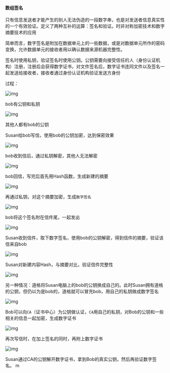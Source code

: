 #### 数组签名

只有信息发送者才能产生的别人无法伪造的一段数字串，也是对发送者信息真实性的一个有效验证。定义了两种互补的运算：签名和验证。时非对称加密技术和数字摘要技术的应用

简单而言，数字签名是附加在数据单元上的一些数据，或是对数据单元所作的密码变换，允许数据单元的接收者用以确认数据来源机器完整性。

签名时使用私钥，验证签名时使用公钥。公钥需要向接受信任的人（身份认证机构）注册，注册后会获得数字证书，对文件签名后，数字证书连同文件以及签名一起发送给接收者，接收者通过身份认证机构验证发送方身份

过程：

![img](http://www.ruanyifeng.com/blogimg/asset/201108/bg2011080901.png)

bob有公钥和私钥

![img](http://www.ruanyifeng.com/blogimg/asset/201108/bg2011080902.png)

其他人都有bob的公钥

Susan给bob写信，使用bob的公钥加密，达到保密效果

![img](http://www.ruanyifeng.com/blogimg/asset/201108/bg2011080904.png)

bob收到信后，通过私钥解密，其他人无法解密

![img](http://www.ruanyifeng.com/blogimg/asset/201108/bg2011080905.png)

bob回信，写完后首先用Hash函数，生成新建的摘要

![img](http://www.ruanyifeng.com/blogimg/asset/201108/bg2011080906.png)

再通过私钥，对这个摘要加密，生成`数字签名`

![img](http://www.ruanyifeng.com/blogimg/asset/201108/bg2011080907.png)

bob将这个签名附在信件尾，一起发出

![img](http://www.ruanyifeng.com/blogimg/asset/201108/bg2011080908.png)

Susan收到信件，取下数字签名，使用bob的公钥解密，得到信件的摘要，验证该信来自bob

![img](http://www.ruanyifeng.com/blogimg/asset/201108/bg2011080909.png)

Susan对新建内容Hash，与摘要对比，验证信件完整性

![img](http://www.ruanyifeng.com/blogimg/asset/201108/bg2011080910.png)

另一种情况：道格将Susan电脑上的bob的公钥换成自己的。此时Susan拥有道格的公钥，但仍以为是bob的，道格就可以冒充bob，用自己的私钥做成数字签名

![img](http://www.ruanyifeng.com/blogimg/asset/201108/bg2011080911.png)

Bob可以向`CA`（证书中心）为公钥做认证，`CA`用自己的私钥，对Bob的公钥和一些相关的信息一起加密，生成数字证书

![img](http://www.ruanyifeng.com/blogimg/asset/201108/bg2011080912.png)

再次写信时，在加上签名的同时，再附上数字证书

![img](http://www.ruanyifeng.com/blogimg/asset/201108/bg2011080913.png)

Susan通过CA的公钥解开数字证书，拿到Bob的真实公钥，然后再验证数字签名。               m